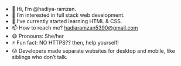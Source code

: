 - 👋 Hi, I’m @hadiya-ramzan.
- 👀 I’m interested in full stack web development.
- 🌱 I’ve currently started learning HTML & CSS.
- 📫 How to reach me? hadiaramzan5390@gmail.com
- 😄 Pronouns: She/her
- ⚡ Fun fact: NO HTTPS?? then, help yourself!
- 😜  Developers made separate websites for desktop and mobile, like siblings who don’t talk. 

<!---
hadiya-ramzan/hadiya-ramzan is a ✨ special ✨ repository because its `README.md` (this file) appears on your GitHub profile.
You can click the Preview link to take a look at your changes.
--->
